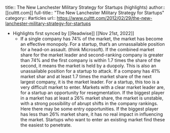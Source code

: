 title:: The New Lanchester Military Strategy for Startups (highlights)
author:: [[culttt.com]]
full-title:: "The New Lanchester Military Strategy for Startups"
category:: #articles
url:: https://www.culttt.com/2012/02/29/the-new-lanchester-military-strategy-for-startups

- Highlights first synced by [[Readwise]] [[Nov 21st, 2022]]
	- If a single company has 74% of the market, the market has become an effective monopoly. For a startup, that’s an unnassailable position for a head-on assault. (think Microsoft).
	  If the combined market share for the market leader and second-ranking company is greater than 74% and the first company is within 1.7 times the share of the second, it means the market is held by a duopoly. This is also an unassailable position for a startup to attack.
	  If a company has 41% market shar and at least 1.7 times the market share of the next largest company, it is the market leader. For a startup, this too is a very difficult market to enter. Markets with a clear market leader are, for a startup an opportunity for resegmentation.
	  If the biggest player in a market has at least a 26% market share, the market is unstable, with a strong possibility of abrupt shifts in the company rankings. Here there may be some entry opportunities.
	  If the biggest player has less than 26% market share, it has no real impact in influencing the market. Startups who want to enter an existing market find these the easiest to penetrate.